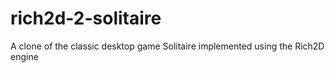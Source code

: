 # rich2d-2-solitaire
A clone of the classic desktop game Solitaire implemented using the Rich2D engine
